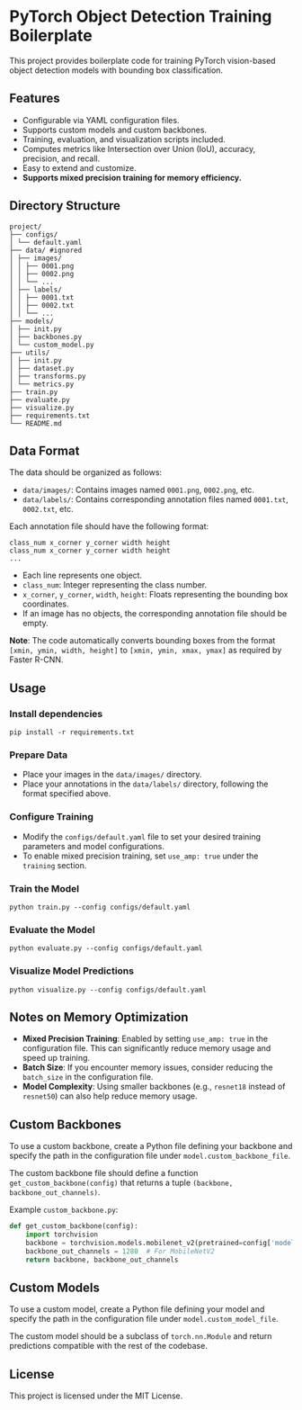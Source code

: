 # PyTorch Object Detection Training Boilerplate

This project provides boilerplate code for training PyTorch vision-based object detection models with bounding box classification.

## Features

- Configurable via YAML configuration files.
- Supports custom models and custom backbones.
- Training, evaluation, and visualization scripts included.
- Computes metrics like Intersection over Union (IoU), accuracy, precision, and recall.
- Easy to extend and customize.
- **Supports mixed precision training for memory efficiency.**

## Directory Structure

```
project/ 
├── configs/ 
│ └── default.yaml 
├── data/ #ignored
│ ├── images/ 
│ │ ├── 0001.png 
│ │ ├── 0002.png 
│ │ └── ... 
│ ├── labels/ 
│ │ ├── 0001.txt 
│ │ ├── 0002.txt 
│ │ └── ... 
├── models/ 
│ ├── init.py 
│ ├── backbones.py 
│ └── custom_model.py 
├── utils/ 
│ ├── init.py 
│ ├── dataset.py 
│ ├── transforms.py 
│ └── metrics.py 
├── train.py 
├── evaluate.py 
├── visualize.py 
├── requirements.txt 
└── README.md
```

## Data Format

The data should be organized as follows:

- `data/images/`: Contains images named `0001.png`, `0002.png`, etc.
- `data/labels/`: Contains corresponding annotation files named `0001.txt`, `0002.txt`, etc.

Each annotation file should have the following format:

```
class_num x_corner y_corner width height 
class_num x_corner y_corner width height 
...
```

- Each line represents one object.
- `class_num`: Integer representing the class number.
- `x_corner`, `y_corner`, `width`, `height`: Floats representing the bounding box coordinates.
- If an image has no objects, the corresponding annotation file should be empty.

**Note**: The code automatically converts bounding boxes from the format `[xmin, ymin, width, height]` to `[xmin, ymin, xmax, ymax]` as required by Faster R-CNN.

## Usage

### Install dependencies

```pip install -r requirements.txt```

### Prepare Data

- Place your images in the `data/images/` directory.
- Place your annotations in the `data/labels/` directory, following the format specified above.

### Configure Training

- Modify the `configs/default.yaml` file to set your desired training parameters and model configurations.
- To enable mixed precision training, set `use_amp: true` under the `training` section.

### Train the Model

```python train.py --config configs/default.yaml```

### Evaluate the Model

```python evaluate.py --config configs/default.yaml```

### Visualize Model Predictions

```python visualize.py --config configs/default.yaml```

## Notes on Memory Optimization

- **Mixed Precision Training**: Enabled by setting `use_amp: true` in the configuration file. This can significantly reduce memory usage and speed up training.
- **Batch Size**: If you encounter memory issues, consider reducing the `batch_size` in the configuration file.
- **Model Complexity**: Using smaller backbones (e.g., `resnet18` instead of `resnet50`) can also help reduce memory usage.

## Custom Backbones

To use a custom backbone, create a Python file defining your backbone and specify the path in the configuration file under `model.custom_backbone_file`.

The custom backbone file should define a function `get_custom_backbone(config)` that returns a tuple `(backbone, backbone_out_channels)`.

Example `custom_backbone.py`:

```python
def get_custom_backbone(config):
    import torchvision
    backbone = torchvision.models.mobilenet_v2(pretrained=config['model']['pretrained']).features
    backbone_out_channels = 1280  # For MobileNetV2
    return backbone, backbone_out_channels
```

## Custom Models

To use a custom model, create a Python file defining your model and specify the path in the configuration file under `model.custom_model_file`.

The custom model should be a subclass of `torch.nn.Module` and return predictions compatible with the rest of the codebase.

## License

This project is licensed under the MIT License.
